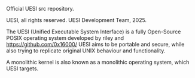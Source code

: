 Official UESI src repository.

UESI, all rights reserved.
UESI Development Team, 2025.



The UESI (Unified Executable System Interface) is a fully Open-Source POSIX operating system developed by riley and https://github.com/0x16000/
UESI aims to be portable and secure, while also trying to replicate original UNIX behaviour and functionality.

A monolithic kernel is also known as a monolithic operating system, which UESI targets.
